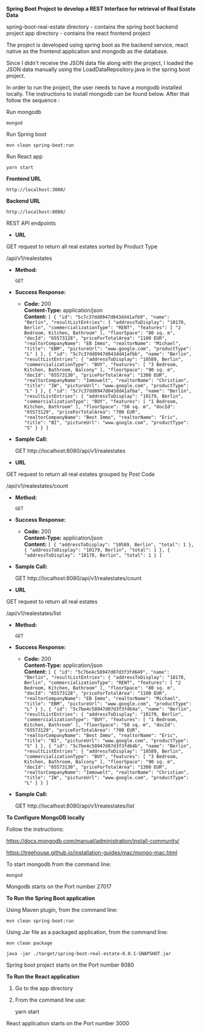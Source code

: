 **Spring Boot Project to develop a REST Interface for retrieval of Real Estate Data**

spring-boot-real-estate directory - contains the spring boot backend project
app directory - contains the react frontend project

The project is developed using spring boot as the backend service, react native as the frontend application and mongodb as the database.

Since I didn't receive the JSON data file along with the project, I loaded the JSON data manually using the LoadDataRepository.java in the spring boot project.


In order to run the project, the user needs to have a mongodb installed locally. The instructions to install mongodb can be found below. After that follow the sequence :

Run mongodb

	mongod

Run Spring boot

	mvn clean spring-boot:run

Run React app

	yarn start


**Frontend URL**

	http://localhost:3000/


**Backend URL**

	http://localhost:8080/

REST API endpoints


* **URL**

GET request to return all real estates sorted by Product Type

  /api/v1/realestates

* **Method:**

  `GET` 

* **Success Response:**
  
  * **Code:** 200 <br />
  	**Content-Type:** application/json <br />
    **Content:** `[
    {
        "id": "5c7c37dd8947d043dd41afb9",
        "name": "Berlin",
        "resultListEntries": {
            "addressToDisplay": "10178, Berlin",
            "commercializationType": "RENT",
            "features": [
                "2 Bedroom, Kitchen, Bathroom"
            ],
            "floorSpace": "80 sq. m",
            "docId": "65573128",
            "priceForTotalArea": "1100 EUR",
            "realtorCompanyName": "EB Immo",
            "realtorName": "Michael",
            "title": "EBM",
            "pictureUrl": "www.google.com",
            "productType": "L"
        }
    },
    {
        "id": "5c7c37dd8947d043dd41afbb",
        "name": "Berlin",
        "resultListEntries": {
            "addressToDisplay": "10589, Berlin",
            "commercializationType": "BUY",
            "features": [
                "3 Bedroom, Kitchen, Bathroom, Balcony"
            ],
            "floorSpace": "90 sq. m",
            "docId": "65573130",
            "priceForTotalArea": "1300 EUR",
            "realtorCompanyName": "Immowelt",
            "realtorName": "Christian",
            "title": "IW",
            "pictureUrl": "www.google.com",
            "productType": "L"
        }
    },
    {
        "id": "5c7c37dd8947d043dd41afba",
        "name": "Berlin",
        "resultListEntries": {
            "addressToDisplay": "10179, Berlin",
            "commercializationType": "BUY",
            "features": [
                "1 Bedroom, Kitchen, Bathroom"
            ],
            "floorSpace": "50 sq. m",
            "docId": "65573129",
            "priceForTotalArea": "700 EUR",
            "realtorCompanyName": "Best Immo",
            "realtorName": "Eric",
            "title": "BI",
            "pictureUrl": "www.google.com",
            "productType": "S"
        }
    }
]`

* **Sample Call:**

  GET http://localhost:8080/api/v1/realestates

* **URL**

GET request to return all real estates grouped by Post Code

  /api/v1/realestates/count

* **Method:**

  `GET` 

* **Success Response:**
  
  * **Code:** 200 <br />
  	**Content-Type:** application/json <br />
    **Content:** `[
    {
        "addressToDisplay": "10589, Berlin",
        "total": 1
    },
    {
        "addressToDisplay": "10179, Berlin",
        "total": 1
    },
    {
        "addressToDisplay": "10178, Berlin",
        "total": 1
    }
]`

* **Sample Call:**

  GET http://localhost:8080/api/v1/realestates/count

* **URL**

GET request to return all real estates

  /api/v1/realestates/list

* **Method:**

  `GET` 

* **Success Response:**
  
  * **Code:** 200 <br />
  	**Content-Type:** application/json <br />
    **Content:** `[
    {
        "id": "5c7be4c58947d07d3f3fd649",
        "name": "Berlin",
        "resultListEntries": {
            "addressToDisplay": "10178, Berlin",
            "commercializationType": "RENT",
            "features": [
                "2 Bedroom, Kitchen, Bathroom"
            ],
            "floorSpace": "80 sq. m",
            "docId": "65573128",
            "priceForTotalArea": "1100 EUR",
            "realtorCompanyName": "EB Immo",
            "realtorName": "Michael",
            "title": "EBM",
            "pictureUrl": "www.google.com",
            "productType": "L"
        }
    },
    {
        "id": "5c7be4c58947d07d3f3fd64a",
        "name": "Berlin",
        "resultListEntries": {
            "addressToDisplay": "10179, Berlin",
            "commercializationType": "BUY",
            "features": [
                "1 Bedroom, Kitchen, Bathroom"
            ],
            "floorSpace": "50 sq. m",
            "docId": "65573129",
            "priceForTotalArea": "700 EUR",
            "realtorCompanyName": "Best Immo",
            "realtorName": "Eric",
            "title": "BI",
            "pictureUrl": "www.google.com",
            "productType": "S"
        }
    },
    {
        "id": "5c7be4c58947d07d3f3fd64b",
        "name": "Berlin",
        "resultListEntries": {
            "addressToDisplay": "10589, Berlin",
            "commercializationType": "BUY",
            "features": [
                "3 Bedroom, Kitchen, Bathroom, Balcony"
            ],
            "floorSpace": "90 sq. m",
            "docId": "65573130",
            "priceForTotalArea": "1300 EUR",
            "realtorCompanyName": "Immowelt",
            "realtorName": "Christian",
            "title": "IW",
            "pictureUrl": "www.google.com",
            "productType": "L"
        }
    }
]`

* **Sample Call:**

  GET http://localhost:8080/api/v1/realestates/list


**To Configure MongoDB locally**

Follow the instructions:

https://docs.mongodb.com/manual/administration/install-community/

https://treehouse.github.io/installation-guides/mac/mongo-mac.html

To start mongodb from the command line:

	mongod

Mongodb starts on the Port number 27017

**To Run the Spring Boot application**

Using Maven plugin, from the command line:

	mvn clean spring-boot:run

Using Jar file as a packaged application, from the command line:

	mvn clean package

	java -jar ./target/spring-boot-real-estate-0.0.1-SNAPSHOT.jar


Spring boot project starts on the Port number 8080

**To Run the React application**

1. Go to the app directory

2. From the command line use:

	yarn start

React application starts on the Port number 3000
